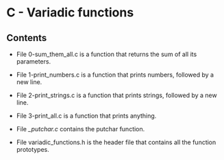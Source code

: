 # C - Variadic functions

## Contents

- File 0-sum_them_all.c is a function that returns the sum of all its parameters.

- File 1-print_numbers.c is a function that prints numbers, followed by a new line.

- File 2-print_strings.c is a function that prints strings, followed by a new line.

- File 3-print_all.c is a function that prints anything.

- File *_putchar.c* contains the putchar function.

- File variadic_functions.h is the header file that contains all the function prototypes.
